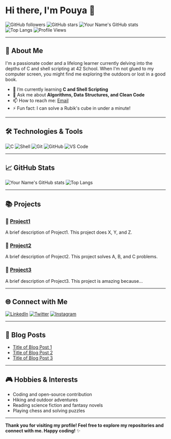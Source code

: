 # Hi there, I'm Pouya 👋

![GitHub followers](https://img.shields.io/github/followers/yourusername?style=social)
![GitHub stars](https://img.shields.io/github/stars/yourusername?style=social)
![Your Name's GitHub stats](https://github-readme-stats.vercel.app/api?username=yourusername&show_icons=true&theme=radical)
![Top Langs](https://github-readme-stats.vercel.app/api/top-langs/?username=yourusername&layout=compact&theme=radical)
![Profile Views](https://komarev.com/ghpvc/?username=yourusername&color=blue)

---

## 🚀 About Me

I'm a passionate coder and a lifelong learner currently delving into the depths of C and shell scripting at 42 School. When I'm not glued to my computer screen, you might find me exploring the outdoors or lost in a good book.

- 🌱 I’m currently learning **C and Shell Scripting**
- 💬 Ask me about **Algorithms, Data Structures, and Clean Code**
- 📫 How to reach me: [Email](mailto:your.email@example.com)
- ⚡ Fun fact: I can solve a Rubik's cube in under a minute!

---

## 🛠️ Technologies & Tools

![C](https://img.shields.io/badge/-C-05122A?style=flat&logo=c)
![Shell](https://img.shields.io/badge/-Shell-05122A?style=flat&logo=gnu-bash)
![Git](https://img.shields.io/badge/-Git-05122A?style=flat&logo=git)
![GitHub](https://img.shields.io/badge/-GitHub-05122A?style=flat&logo=github)
![VS Code](https://img.shields.io/badge/-VS%20Code-05122A?style=flat&logo=visual-studio-code)

---

## 📈 GitHub Stats

![Your Name's GitHub stats](https://github-readme-stats.vercel.app/api?username=yourusername&show_icons=true&theme=radical)
![Top Langs](https://github-readme-stats.vercel.app/api/top-langs/?username=yourusername&layout=compact&theme=radical)

---

## 📚 Projects

### 🚀 [Project1](link-to-project1)
A brief description of Project1. This project does X, Y, and Z.

### 🔧 [Project2](link-to-project2)
A brief description of Project2. This project solves A, B, and C problems.

### 🌟 [Project3](link-to-project3)
A brief description of Project3. This project is amazing because...

---

## 🌐 Connect with Me

[![LinkedIn](https://img.shields.io/badge/-LinkedIn-05122A?style=flat&logo=linkedin&logoColor=0077B5)](https://linkedin.com/in/yourusername)
[![Twitter](https://img.shields.io/badge/-Twitter-05122A?style=flat&logo=twitter&logoColor=1DA1F2)](https://twitter.com/yourusername)
[![Instagram](https://img.shields.io/badge/-Instagram-05122A?style=flat&logo=instagram&logoColor=E4405F)](https://instagram.com/yourusername)

---

## 📝 Blog Posts

- [Title of Blog Post 1](link-to-blog-post1)
- [Title of Blog Post 2](link-to-blog-post2)
- [Title of Blog Post 3](link-to-blog-post3)

---

## 🎮 Hobbies & Interests

- Coding and open-source contribution
- Hiking and outdoor adventures
- Reading science fiction and fantasy novels
- Playing chess and solving puzzles

---

**Thank you for visiting my profile! Feel free to explore my repositories and connect with me. Happy coding!** ✨
